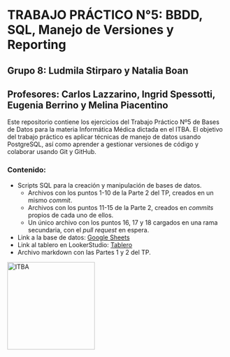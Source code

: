 # **TRABAJO PRÁCTICO N°5:** BBDD, SQL, Manejo de Versiones y Reporting

## Grupo 8: Ludmila Stirparo y Natalia Boan
## Profesores: Carlos Lazzarino, Ingrid Spessotti, Eugenia Berrino y Melina Piacentino 

Este repositorio contiene los ejercicios del Trabajo Práctico Nº5 de Bases de Datos para la materia Informática Médica dictada en el ITBA. El objetivo del trabajo práctico es aplicar técnicas de manejo de datos usando PostgreSQL, así como aprender a gestionar versiones de código y colaborar usando Git y GitHub.

### **Contenido:**
- Scripts SQL para la creación y manipulación de bases de datos.
    - Archivos con los puntos 1-10 de la Parte 2 del TP, creados en un mismo _commit_.
    - Archivos con los puntos 11-15 de la Parte 2, creados en _commits_ propios de cada uno de ellos.
    - Un único archivo con los puntos 16, 17 y 18 cargados en una rama secundaria, con el _pull request_ en espera.
- Link a la base de datos: [Google Sheets](https://docs.google.com/spreadsheets/d/16_U4Ldv-PxYYBL6hXLNVvvDNqiavPm54BDyxjr7lmcI/edit?usp=sharing)
- Link al tablero en LookerStudio: [Tablero](https://lookerstudio.google.com/s/qHOjQKMYBXc)
- Archivo markdown con las Partes 1 y 2 del TP.

<img src="https://github.com/user-attachments/assets/8cf94fb4-7ca3-4775-a02e-91a6e6965195" alt="ITBA" width="200">
